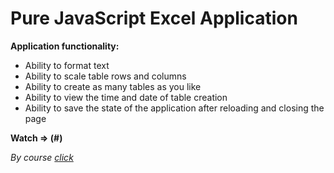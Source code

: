 # Pure JavaScript Excel Application

**Application functionality:**
- Ability to format text
- Ability to scale table rows and columns
- Ability to create as many tables as you like
- Ability to view the time and date of table creation
- Ability to save the state of the application after reloading and closing the page

**Watch => (#)**

*By course [click](https://vladilen.ru/excel)*
